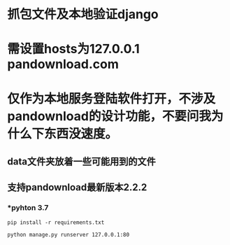 # 抓包文件及本地验证django  
# 需设置hosts为127.0.0.1 pandownload.com  
# 仅作为本地服务登陆软件打开，不涉及pandownload的设计功能，不要问我为什么下东西没速度。
  
## data文件夹放着一些可能用到的文件  
## 支持pandownload最新版本2.2.2
  
  
### *pyhton 3.7
```pip install -r requirements.txt```  
  
``` python manage.py runserver 127.0.0.1:80 ``` 
